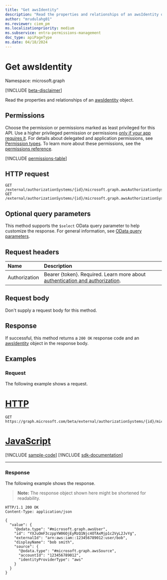 ```yaml
---
title: "Get awsIdentity"
description: "Read the properties and relationships of an awsIdentity object."
author: "mrudulahg01"
ms.reviewer: ciem_pm
ms.localizationpriority: medium
ms.subservice: entra-permissions-management
doc_type: apiPageType
ms.date: 04/18/2024
---
```


# Get awsIdentity
Namespace: microsoft.graph

[!INCLUDE [beta-disclaimer](../../includes/beta-disclaimer.md)]

Read the properties and relationships of an [awsIdentity](../resources/awsidentity.md) object.

## Permissions
Choose the permission or permissions marked as least privileged for this API. Use a higher privileged permission or permissions [only if your app requires it](/graph/permissions-overview#best-practices-for-using-microsoft-graph-permissions). For details about delegated and application permissions, see [Permission types](/graph/permissions-overview#permission-types). To learn more about these permissions, see the [permissions reference](/graph/permissions-reference).

<!-- { "blockType": "permissions", "name": "awsidentity_get" } -->
[!INCLUDE [permissions-table](../includes/permissions/awsidentity-get-permissions.md)]

<!--
[!INCLUDE [epm-rbac-servicenow-apis-read](../includes/rbac-for-apis/epm-rbac-servicenow-apis-read.md)]
-->

## HTTP request

<!-- {
  "blockType": "ignored"
}
-->
``` http
GET /external/authorizationSystems/{id}/microsoft.graph.awsAuthorizationSystem/associatedIdentities/all/{awsIdentityId}
GET /external/authorizationSystems/{id}/microsoft.graph.awsAuthorizationSystem/associatedIdentities/all(externalId='{externalId}')
```

## Optional query parameters
This method supports the `$select` OData query parameter to help customize the response. For general information, see [OData query parameters](/graph/query-parameters).

## Request headers
|Name|Description|
|:---|:---|
|Authorization|Bearer {token}. Required. Learn more about [authentication and authorization](/graph/auth/auth-concepts).|

## Request body
Don't supply a request body for this method.

## Response

If successful, this method returns a `200 OK` response code and an [awsIdentity](../resources/awsidentity.md) object in the response body.

## Examples

### Request
The following example shows a request.
# [HTTP](#tab/http)
<!-- {
  "blockType": "request",
  "name": "get_awsidentity"
}
-->
``` http
GET https://graph.microsoft.com/beta/external/authorizationSystems/{id}/microsoft.graph.awsAuthorizationSystem/associatedIdentities/all/YXJuOmF3czppYW06OjEyMzQ1Njc4OTAxMjp1c2VyL2JvYg
```

# [JavaScript](#tab/javascript)
[!INCLUDE [sample-code](../includes/snippets/javascript/get-awsidentity-javascript-snippets.md)]
[!INCLUDE [sdk-documentation](../includes/snippets/snippets-sdk-documentation-link.md)]

---

### Response
The following example shows the response.
>**Note:** The response object shown here might be shortened for readability.
<!-- {
  "blockType": "response",
  "truncated": true,
  "@odata.type": "microsoft.graph.awsIdentity"
}
-->
``` http
HTTP/1.1 200 OK
Content-Type: application/json

{
  "value": {
    "@odata.type": "#microsoft.graph.awsUser",
    "id": "YXJuOmF3czppYW06OjEyMzQ1Njc4OTAxMjp1c2VyL2JvYg",
    "externalId": "arn:aws:iam::123456789012:user/bob",
    "displayName": "bob smith",
    "source": {
      "@odata.type": "#microsoft.graph.awsSource",
      "accountId": "123456789012",
      "identityProviderType": "aws"
    }
  }
}
```


